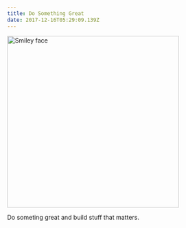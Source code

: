 ```yaml
---
title: Do Something Great
date: 2017-12-16T05:29:09.139Z
---
```

 <img src="/img/blog/clark-tibbs-367075.jpg" alt="Smiley face" width="400">

Do someting great and build stuff that matters.
